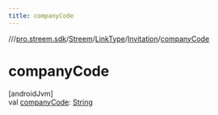 ```yaml
---
title: companyCode
---
```

//[<root>](../../../../../index.html)/[pro.streem.sdk](../../../index.html)/[Streem](../../index.html)/[LinkType](../index.html)/[Invitation](index.html)/[companyCode](company-code.html)



# companyCode



[androidJvm]\
val [companyCode](company-code.html): [String](https://kotlinlang.org/api/latest/jvm/stdlib/kotlin/-string/index.html)




